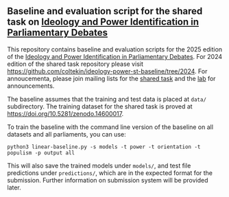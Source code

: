 ## Baseline and evaluation script for the shared task on [Ideology and Power Identification in Parliamentary Debates](https://touche.webis.de/clef25/touche25-web/ideology-and-power-identification-in-parliamentary-debates.html)

This repository contains baseline and evaluation scripts
for the 2025 edition of the [Ideology and Power Identification in Parliamentary Debates](https://touche.webis.de/clef25/touche25-web/ideology-and-power-identification-in-parliamentary-debates.html).
For 2024 edition of the shared task repository please visit 
<https://github.com/coltekin/ideology-power-st-baseline/tree/2024>.
For annoucementa, please join mailing lists for the [shared task](https://groups.google.com/g/ideology-and-power-in-parliamentary-speeches)
and the [lab](https://groups.google.com/g/touche-lab) for announcements.

The baseline assumes that the training and test data is placed at
`data/` subdirectory. The training dataset for the shared
task is proved at <https://doi.org/10.5281/zenodo.14600017>.

To train the baseline with the command line version of the baseline on
all datasets and all parliaments, you can use:

```
python3 linear-baseline.py -s models -t power -t orientation -t populism -p output all
```
This will also save the trained models under `models/`,
and test file predictions under `predictions/`,
which are in the expected format for the submission.
Further information on submission system will be provided later.

